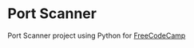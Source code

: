 # Port Scanner

Port Scanner project using Python for [FreeCodeCamp](https://www.freecodecamp.org/learn/information-security/information-security-projects/port-scanner
)
